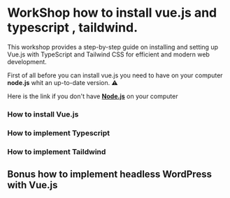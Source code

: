 # WorkShop how to install vue.js and  typescript , taildwind.
This workshop provides a step-by-step guide on installing and setting up Vue.js with TypeScript and Tailwind CSS for efficient and modern web development.

First of all before you can install vue.js you need to have on your computer **node.js** whit an up-to-date version. :warning:

Here is the link if you don't have [**Node.js**](https://nodejs.org/en ) on your computer 


### How to install Vue.js

### How to implement Typescript

### How to implement Taildwind

## Bonus how to implement headless WordPress with Vue.js
